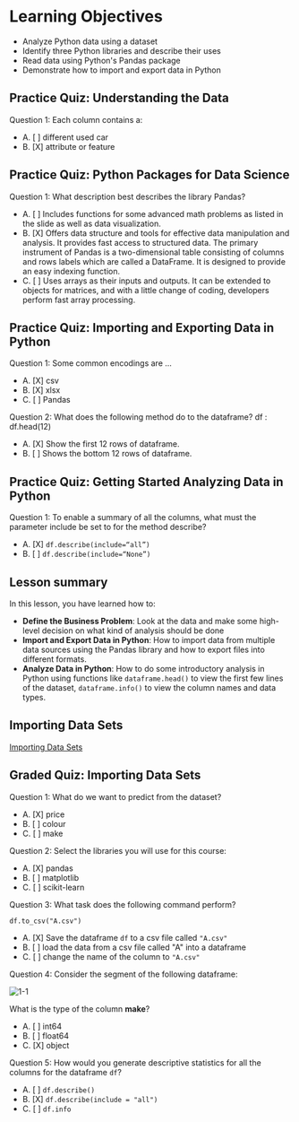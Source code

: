 # Learning Objectives

* Analyze Python data using a dataset
* Identify three Python libraries and describe their uses
* Read data using Python's Pandas package
* Demonstrate how to import and export data in Python

## Practice Quiz: Understanding the Data

Question 1: Each column contains a:

- A. [ ] different used car
- B. [X] attribute or feature

## Practice Quiz: Python Packages for Data Science

Question 1: What description best describes the library Pandas?

- A. [ ] Includes functions for some advanced math problems as listed in the slide as well as data visualization.
- B. [X] Offers data structure and tools for effective data manipulation and analysis. It provides fast access to structured data. The primary instrument of Pandas is a two-dimensional table consisting of columns and rows labels which are called a DataFrame. It is designed to provide an easy indexing function.
- C. [ ] Uses arrays as their inputs and outputs. It can be extended to objects for matrices, and with a little change of coding, developers perform fast array processing.

## Practice Quiz: Importing and Exporting Data in Python

Question 1: Some common encodings are ...

- A. [X] csv
- B. [X] xlsx
- C. [ ] Pandas

Question 2: What does the following method do to the dataframe? df : df.head(12)

- A. [X] Show the first 12 rows of dataframe.
- B. [ ] Shows the bottom 12 rows of dataframe.

## Practice Quiz: Getting Started Analyzing Data in Python

Question 1: To enable a summary of all the columns, what must the parameter include be set to for the method describe?

- A. [X] ```df.describe(include=“all”)```
- B. [ ] ```df.describe(include=“None”)```

## Lesson summary

In this lesson, you have learned how to:

* **Define the Business Problem**: Look at the data and make some high-level decision on what kind of analysis should be done
* **Import and Export Data in Python**: How to import data from multiple data sources using the Pandas library and how to export files into different formats.
* **Analyze Data in Python**: How to do some introductory analysis in Python using functions like ```dataframe.head()``` to view the first few lines of the dataset, ```dataframe.info()``` to view the column names and data types.

## Importing Data Sets

<a href="https://jupyterlab-0-labs-prod-jupyterlab-us-east-1.labs.cognitiveclass.ai/user/eric12345619/doc/tree/labs/DA0101EN/review-introduction.ipynb" target="_blank">Importing Data Sets</a>

## Graded Quiz: Importing Data Sets

Question 1: What do we want to predict from the dataset?

- A. [X] price
- B. [ ] colour
- C. [ ] make

Question 2: Select the libraries you will use for this course:

- A. [X] pandas
- B. [ ] matplotlib
- C. [ ] scikit-learn

Question 3: What task does the following command perform?

```df.to_csv("A.csv")```

- A. [X] Save the dataframe ```df``` to a csv file called ```"A.csv"```
- B. [ ] load the data from a csv file called "A" into a dataframe
- C. [ ] change the name of the column to ```"A.csv"```

Question 4: Consider the segment of the following dataframe:

![1-1](https://user-images.githubusercontent.com/17474099/118515277-8b1cc400-b735-11eb-87d0-7f0a6db1e57e.png)

What is the type of the column **make**?

- A. [ ] int64
- B. [ ] float64
- C. [X] object

Question 5: How would you generate descriptive statistics for all the columns for the dataframe ```df```?

- A. [ ] ```df.describe()```
- B. [X] ```df.describe(include = "all")```
- C. [ ] ```df.info```
